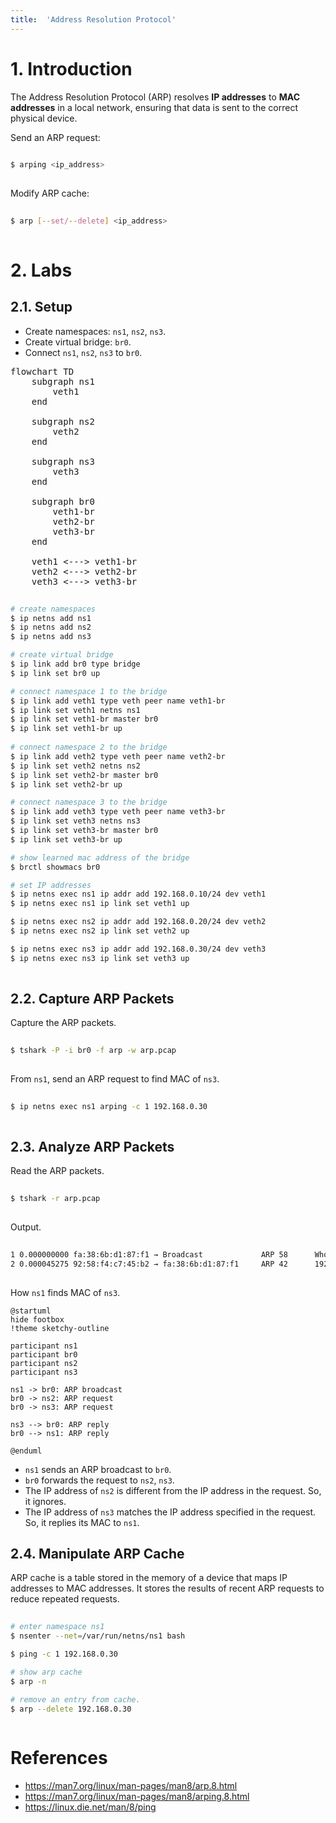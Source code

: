 ```yaml
---
title:  'Address Resolution Protocol'
---
```


# 1. Introduction
The Address Resolution Protocol (ARP) resolves **IP addresses** to **MAC addresses** in a local network, ensuring that data is sent to the correct physical device.  

Send an ARP request:
```sh
  
$ arping <ip_address>
  
```

Modify ARP cache:
```sh
  
$ arp [--set/--delete] <ip_address>
  
```
# 2. Labs
## 2.1. Setup
- Create namespaces: `ns1`, `ns2`, `ns3`.
- Create virtual bridge: `br0`.
- Connect `ns1`, `ns2`, `ns3` to `br0`.

<script type="module">
    import mermaid from 'https://cdn.jsdelivr.net/npm/mermaid@11/dist/mermaid.esm.min.mjs';
    mermaid.initialize({
        look: 'handDrawn',
        theme: 'neutral',
    });
</script>

<pre class="mermaid">
flowchart TD
    subgraph ns1
        veth1
    end

    subgraph ns2
        veth2
    end   

    subgraph ns3
        veth3
    end

    subgraph br0
        veth1-br
        veth2-br
        veth3-br
    end

    veth1 <---> veth1-br
    veth2 <---> veth2-br       
    veth3 <---> veth3-br       
</pre>

```sh
  
# create namespaces
$ ip netns add ns1
$ ip netns add ns2
$ ip netns add ns3

# create virtual bridge
$ ip link add br0 type bridge
$ ip link set br0 up

# connect namespace 1 to the bridge
$ ip link add veth1 type veth peer name veth1-br
$ ip link set veth1 netns ns1
$ ip link set veth1-br master br0
$ ip link set veth1-br up
  
# connect namespace 2 to the bridge
$ ip link add veth2 type veth peer name veth2-br
$ ip link set veth2 netns ns2
$ ip link set veth2-br master br0
$ ip link set veth2-br up

# connect namespace 3 to the bridge
$ ip link add veth3 type veth peer name veth3-br
$ ip link set veth3 netns ns3
$ ip link set veth3-br master br0
$ ip link set veth3-br up

# show learned mac address of the bridge
$ brctl showmacs br0

# set IP addresses
$ ip netns exec ns1 ip addr add 192.168.0.10/24 dev veth1
$ ip netns exec ns1 ip link set veth1 up

$ ip netns exec ns2 ip addr add 192.168.0.20/24 dev veth2
$ ip netns exec ns2 ip link set veth2 up

$ ip netns exec ns3 ip addr add 192.168.0.30/24 dev veth3
$ ip netns exec ns3 ip link set veth3 up
  
```

## 2.2. Capture ARP Packets
Capture the ARP packets.
```sh
  
$ tshark -P -i br0 -f arp -w arp.pcap
  
```

From `ns1`, send an ARP request to find MAC of `ns3`.
```sh
  
$ ip netns exec ns1 arping -c 1 192.168.0.30
  
```

## 2.3. Analyze ARP Packets
Read the ARP packets.
```sh
  
$ tshark -r arp.pcap
  
```

Output.
```sh
  
1 0.000000000 fa:38:6b:d1:87:f1 → Broadcast             ARP 58      Who has 192.168.0.30? Tell 192.168.0.10
2 0.000045275 92:58:f4:c7:45:b2 → fa:38:6b:d1:87:f1     ARP 42      192.168.0.30 is at 92:58:f4:c7:45:b2
  
```

How `ns1` finds MAC of `ns3`.
```plantuml
@startuml
hide footbox
!theme sketchy-outline

participant ns1
participant br0
participant ns2
participant ns3

ns1 -> br0: ARP broadcast
br0 -> ns2: ARP request
br0 -> ns3: ARP request

ns3 --> br0: ARP reply
br0 --> ns1: ARP reply

@enduml
```

- `ns1` sends an ARP broadcast to `br0`.
- `br0` forwards the request to `ns2`, `ns3`.
- The IP address of `ns2` is different from the IP address in the request. So, it ignores.
- The IP address of `ns3` matches the IP address specified in the request. So, it replies its MAC to `ns1`.

 

## 2.4. Manipulate ARP Cache
ARP cache is a table stored in the memory of a device that maps IP addresses to MAC addresses. It stores the results of recent ARP requests to reduce repeated requests.

```sh
  
# enter namespace ns1
$ nsenter --net=/var/run/netns/ns1 bash

$ ping -c 1 192.168.0.30

# show arp cache
$ arp -n

# remove an entry from cache.
$ arp --delete 192.168.0.30
    
```

# References
- https://man7.org/linux/man-pages/man8/arp.8.html
- https://man7.org/linux/man-pages/man8/arping.8.html
- https://linux.die.net/man/8/ping
